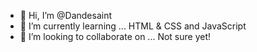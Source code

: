 - 👋 Hi, I’m @Dandesaint
- 🌱 I’m currently learning ... HTML & CSS and JavaScript
- 💞️ I’m looking to collaborate on ... Not sure yet!

<!---
Dandesaint/Dandesaint is a ✨ special ✨ repository because its `README.md` (this file) appears on your GitHub profile.
You can click the Preview link to take a look at your changes.
--->
